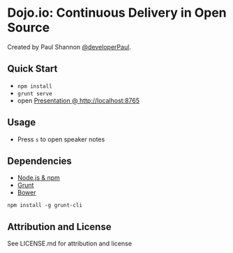 # Dojo.io: Continuous Delivery in Open Source

Created by Paul Shannon [@developerPaul](https://twitter.com/developerPaul).

## Quick Start

* `npm install`
* `grunt serve`
* open [Presentation @ http://localhost:8765](http://localhost:8765)

## Usage

* Press `s` to open speaker notes

## Dependencies

* [Node.js & npm](https://nodejs.org/download/)
* [Grunt](http://gruntjs.com/getting-started)
* [Bower](http://bower.io/#install-bower)

```
npm install -g grunt-cli
```

## Attribution and License 

See LICENSE.md for attribution and license
